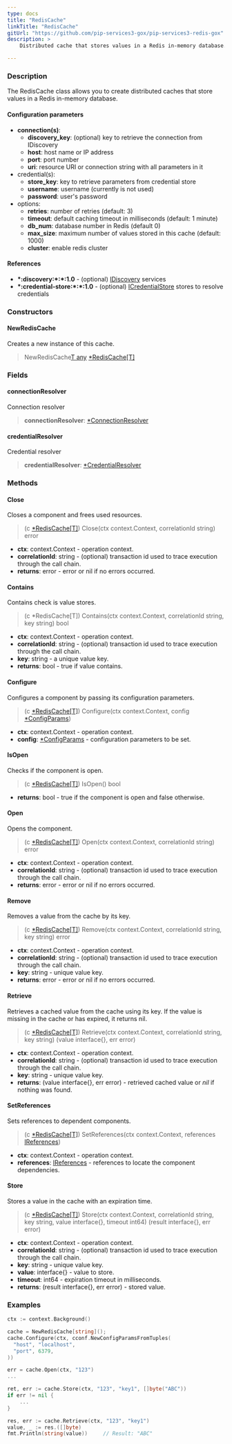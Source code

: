 ```yaml
---
type: docs
title: "RedisCache"
linkTitle: "RedisCache"
gitUrl: "https://github.com/pip-services3-gox/pip-services3-redis-gox"
description: >
    Distributed cache that stores values in a Redis in-memory database.

---
```


### Description

The RedisCache class allows you to create distributed caches that store values in a Redis in-memory database.

#### Configuration parameters

- **connection(s)**:
    - **discovery_key**: (optional) key to retrieve the connection from IDiscovery
    - **host**: host name or IP address
    - **port**: port number
    - **uri**: resource URI or connection string with all parameters in it
- credential(s):
    - **store_key**: key to retrieve parameters from credential store
    - **username**: username (currently is not used)
    - **password**: user's password
- options:
    - **retries**: number of retries (default: 3)
    - **timeout**: default caching timeout in milliseconds (default: 1 minute)
    - **db_num**: database number in Redis  (default 0)
    - **max_size**: maximum number of values stored in this cache (default: 1000)
    - **cluster**: enable redis cluster


#### References
- **\*:discovery:\*:\*:1.0** - (optional) [IDiscovery](../../../components/connect/idiscovery) services
- **\*:credential-store:\*:\*:1.0** - (optional) [ICredentialStore](../../../components/auth/icredential_store) stores to resolve credentials

### Constructors

#### NewRedisCache
Creates a new instance of this cache.

> NewRedisCache[T any]() [*RedisCache[T]]()

### Fields

<span class="hide-title-link">

#### connectionResolver
Connection resolver
> **connectionResolver**: [*ConnectionResolver](../../../components/connect/connection_resolver) 

#### credentialResolver
Credential resolver
> **credentialResolver**: [*CredentialResolver](../../../components/auth/credential_resolver) 

</span>


### Methods

#### Close
Closes a component and frees used resources.

> (c [*RedisCache[T]]()) Close(ctx context.Context, correlationId string) error

- **ctx**: context.Context - operation context.
- **correlationId**: string - (optional) transaction id used to trace execution through the call chain.
- **returns**: error - error or nil if no errors occurred.

#### Contains
Contains check is value stores.

> (c *RedisCache[T]) Contains(ctx context.Context, correlationId string, key string) bool

- **ctx**: context.Context - operation context.
- **correlationId**: string - (optional) transaction id used to trace execution through the call chain.
- **key**: string -  a unique value key.
- **returns**: bool - true if value contains.

#### Configure
Configures a component by passing its configuration parameters.

> (c [*RedisCache[T]]()) Configure(ctx context.Context, config [*ConfigParams](../../../commons/config/config_params))

- **ctx**: context.Context - operation context.
- **config**: [*ConfigParams](../../../commons/config/config_params) - configuration parameters to be set.


#### IsOpen
Checks if the component is open.

> (c [*RedisCache[T]]()) IsOpen() bool

- **returns**: bool - true if the component is open and false otherwise.

#### Open
Opens the component.

> (c [*RedisCache[T]]()) Open(ctx context.Context, correlationId string) error

- **ctx**: context.Context - operation context.
- **correlationId**: string - (optional) transaction id used to trace execution through the call chain.
- **returns**: error - error or nil if no errors occurred.

#### Remove
Removes a value from the cache by its key.

> (c [*RedisCache[T]]()) Remove(ctx context.Context, correlationId string, key string) error

- **ctx**: context.Context - operation context.
- **correlationId**: string - (optional) transaction id used to trace execution through the call chain.
- **key**: string - unique value key.
- **returns**: error - error or nil if no errors occurred.

#### Retrieve
Retrieves a cached value from the cache using its key.
If the value is missing in the cache or has expired, it returns nil.

> (c [*RedisCache[T]]()) Retrieve(ctx context.Context, correlationId string, key string) (value interface{}, err error)

- **ctx**: context.Context - operation context.
- **correlationId**: string - (optional) transaction id used to trace execution through the call chain.
- **key**: string - unique value key.
- **returns**: (value interface{}, err error) - retrieved cached value or *nil* if nothing was found.

#### SetReferences
Sets references to dependent components.

> (c [*RedisCache[T]]()) SetReferences(ctx context.Context, references [IReferences](../../../commons/refer/ireferences))

- **ctx**: context.Context - operation context.
- **references**: [IReferences](../../../commons/refer/ireferences) - references to locate the component dependencies.


#### Store
Stores a value in the cache with an expiration time.

> (c [*RedisCache[T]]()) Store(ctx context.Context, correlationId string, key string, value interface{}, timeout int64) (result interface{}, err error)

- **ctx**: context.Context - operation context.
- **correlationId**: string - (optional) transaction id used to trace execution through the call chain.
- **key**: string - unique value key.
- **value**: interface{} - value to store.
- **timeout**: int64 - expiration timeout in milliseconds.
- **returns**: (result interface{}, err error) - stored value.


### Examples
```go
ctx := context.Background()

cache = NewRedisCache[string]();
cache.Configure(ctx, cconf.NewConfigParamsFromTuples(
  "host", "localhost",
  "port", 6379,
))

err = cache.Open(ctx, "123")
...

ret, err := cache.Store(ctx, "123", "key1", []byte("ABC"))
if err != nil {
	...
}

res, err := cache.Retrieve(ctx, "123", "key1")
value, _ := res.([]byte)
fmt.Println(string(value))     // Result: "ABC"

```

